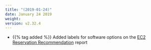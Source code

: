 ```yaml
---
title: "(2019-01-24)"
date: January 24 2019
weight:
version: v2.32.4
---
```


- {{% tag added %}} Added labels for software options on the [EC2 Reservation Recommendation](https://docs.metricly.com/reports/reports-ec2-reservations/) report

